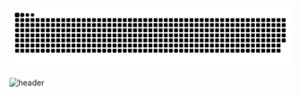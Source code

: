<picture>
  <source media="(prefers-color-scheme: dark)" srcset="https://raw.githubusercontent.com/platane/platane/output/github-contribution-grid-snake-dark.svg">
  <source media="(prefers-color-scheme: light)" srcset="https://raw.githubusercontent.com/platane/platane/output/github-contribution-grid-snake.svg">
  <img alt="github contribution grid snake animation" src="https://raw.githubusercontent.com/platane/platane/output/github-contribution-grid-snake.svg">
</picture>

![header](https://capsule-render.vercel.app/api?type=waving&color=auto&height=300&section=header&text=Shape581&fontSize=90&animation=fadeIn&fontAlignY=38&desc=Développeur%20CSharp&descAlignY=51&descAlign=62)
